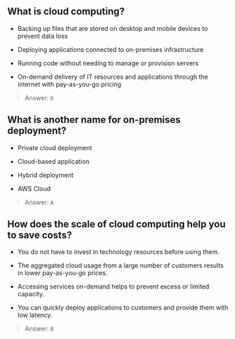 ## What is cloud computing?

- Backing up files that are stored on desktop and mobile devices to prevent data loss

- Deploying applications connected to on-premises infrastructure

- Running code without needing to manage or provision servers

- On-demand delivery of IT resources and applications through the internet with pay-as-you-go pricing

> Answer: `D`

## What is another name for on-premises deployment?

- Private cloud deployment

- Cloud-based application

- Hybrid deployment

- AWS Cloud

> Answer: `A` 

## How does the scale of cloud computing help you to save costs?

- You do not have to invest in technology resources before using them.

- The aggregated cloud usage from a large number of customers results in lower pay-as-you-go prices.

- Accessing services on-demand helps to prevent excess or limited capacity.

- You can quickly deploy applications to customers and provide them with low latency.

> Answer: `B` 
